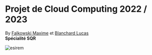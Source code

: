 # Projet de Cloud Computing 2022 / 2023

By [Falkowski Maxime](https://github.com/FLKprod) et [Blanchard Lucas](https://github.com/lucas-b700)  
**Spécialité SQR**  

![esirem](https://www.u-bourgogne.fr/wp-content/uploads/logo-couleur.jpg)
